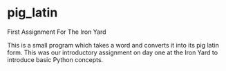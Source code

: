 # pig_latin
First Assignment For The Iron Yard

This is a small program which takes a word and converts it into its pig latin form.
This was our introductory assignment on day one at the Iron Yard to introduce basic Python concepts.
